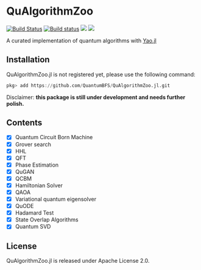 # QuAlgorithmZoo

[![Build Status](https://travis-ci.org/QuantumBFS/QuAlgorithmZoo.jl.svg?branch=master)](https://travis-ci.org/QuantumBFS/QuAlgorithmZoo.jl)
[![Build status](https://ci.appveyor.com/api/projects/status/wdbroxclvf1nhsen/branch/master?svg=true)](https://ci.appveyor.com/project/Roger-luo/qualgorithmzoo-jl/branch/master)
[![](https://img.shields.io/badge/docs-stable-blue.svg)](https://quantumbfs.github.io/QuAlgorithmZoo.jl/stable/)
[![](https://img.shields.io/badge/docs-latest-blue.svg)](https://quantumbfs.github.io/QuAlgorithmZoo.jl/latest/)

A curated implementation of quantum algorithms with [Yao.jl](https://github.com/QuantumBFS/Yao.jl)

## Installation

QuAlgorithmZoo.jl is not registered yet, please use the following command:

```julia
pkg> add https://github.com/QuantumBFS/QuAlgorithmZoo.jl.git
```

Disclaimer: **this package is still under development and needs further polish.**

## Contents

- [x] Quantum Circuit Born Machine
- [x] Grover search
- [x] HHL
- [x] QFT
- [x] Phase Estimation
- [x] QuGAN
- [x] QCBM
- [x] Hamiltonian Solver
- [x] QAOA
- [x] Variational quantum eigensolver
- [x] QuODE
- [x] Hadamard Test
- [x] State Overlap Algorithms
- [x] Quantum SVD

## License

QuAlgorithmZoo.jl is released under Apache License 2.0.
